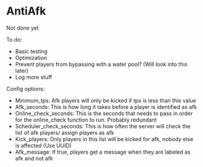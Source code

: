 # AntiAfk

Not done yet

To do:
  - Basic testing
  - Optimization
  - Prevent players from bypassing with a water pool? (Will look into this later)
  - Log more stuff
  
Config options:
  - Minimum_tps: Afk players will only be kicked if tps is less than this value
  - Afk_seconds: This is how long it takes before a player is identified as afk
  - Online_check_seconds: This is the seconds that needs to pass in order for the online_check function to run. Probably redundant
  - Scheduler_check_seconds: This is how often the server will check the list of afk players/ assign players as afk
  - Kick_players: Only players in this list will be kicked for afk, nobody else is affected (Use UUID)
  - Afk_message: If true, players get a message when they are labeled as afk and not afk
